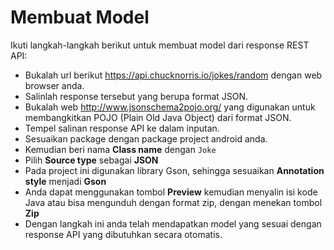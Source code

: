 # Membuat Model

Ikuti langkah-langkah berikut untuk membuat model dari response REST API:

- Bukalah url berikut https://api.chucknorris.io/jokes/random dengan web browser
anda.
- Salinlah response tersebut yang berupa format JSON.
- Bukalah web http://www.jsonschema2pojo.org/ yang digunakan untuk membangkitkan
 POJO (Plain Old Java Object) dari format JSON.
- Tempel salinan response API ke dalam inputan.
- Sesuaikan package dengan package project android anda.
- Kemudian beri nama **Class name** dengan `Joke`
- Pilih **Source type** sebagai **JSON**
- Pada project ini digunakan library Gson, sehingga sesuaikan **Annotation
 style** menjadi **Gson**
- Anda dapat menggunakan tombol **Preview** kemudian menyalin isi kode Java atau
 bisa mengunduh dengan format zip, dengan menekan tombol **Zip**
- Dengan langkah ini anda telah mendapatkan model yang sesuai dengan response
 API yang dibutuhkan secara otomatis.

